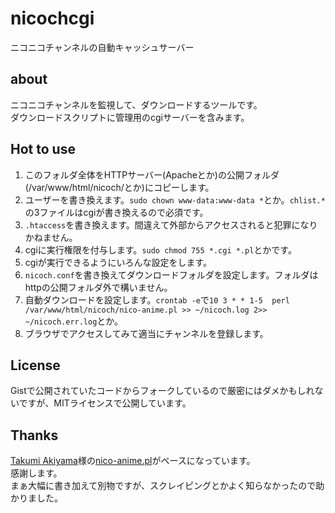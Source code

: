 # nicochcgi
ニコニコチャンネルの自動キャッシュサーバー

## about
ニコニコチャンネルを監視して、ダウンロードするツールです。  
ダウンロードスクリプトに管理用のcgiサーバーを含みます。

## Hot to use
1. このフォルダ全体をHTTPサーバー(Apacheとか)の公開フォルダ(/var/www/html/nicoch/とか)にコピーします。
2. ユーザーを書き換えます。```sudo chown www-data:www-data *```とか。```chlist.*```の3ファイルはcgiが書き換えるので必須です。
3. ```.htaccess```を書き換えます。間違えて外部からアクセスされると犯罪になりかねません。
4. cgiに実行権限を付与します。```sudo chmod 755 *.cgi *.pl```とかです。
5. cgiが実行できるようにいろんな設定をします。
6. ```nicoch.conf```を書き換えてダウンロードフォルダを設定します。フォルダはhttpの公開フォルダ外で構いません。
7. 自動ダウンロードを設定します。```crontab -e```で```10 3 * * 1-5  perl /var/www/html/nicoch/nico-anime.pl >> ~/nicoch.log 2>> ~/nicoch.err.log```とか。
8. ブラウザでアクセスしてみて適当にチャンネルを登録します。

## License
Gistで公開されていたコードからフォークしているので厳密にはダメかもしれないですが、MITライセンスで公開しています。

## Thanks
[Takumi Akiyama](https://github.com/akiym)様の[nico-anime.pl](https://gist.github.com/akiym/928802)がベースになっています。  
感謝します。  
まぁ大幅に書き加えて別物ですが、スクレイピングとかよく知らなかったので助かりました。
